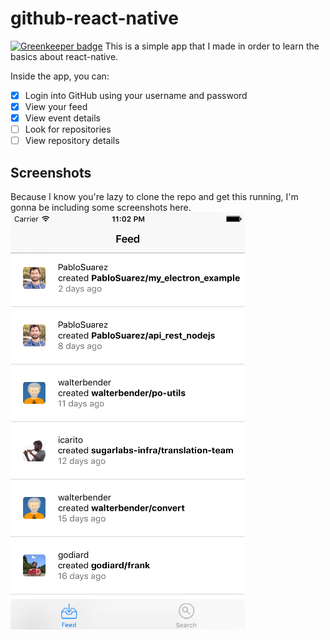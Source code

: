 # github-react-native

[![Greenkeeper badge](https://badges.greenkeeper.io/francocorreasosa/github-react-native.svg)](https://greenkeeper.io/)
This is a simple app that I made in order to learn the basics about react-native.

Inside the app, you can:
 - [x] Login into GitHub using your username and password
 - [x] View your feed
 - [x] View event details
 - [ ] Look for repositories
 - [ ] View repository details

## Screenshots
Because I know you're lazy to clone the repo and get this running, I'm gonna be including some screenshots here.
![iOS Feed](https://raw.githubusercontent.com/francocorreasosa/github-react-native/master/.github/img/feedios.png)

